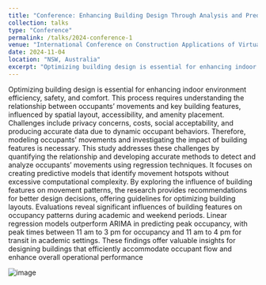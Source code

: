 ```yaml
---
title: "Conference: Enhancing Building Design Through Analysis and Predictive Modeling Of Occupant Movements"
collection: talks
type: "Conference"
permalink: /talks/2024-conference-1
venue: "International Conference on Construction Applications of Virtual Reality (CONVR)"
date: 2024-11-04
location: "NSW, Australia"
excerpt: "Optimizing building design is essential for enhancing indoor environment efficiency, safety, and comfort. This process requires understanding the relationship between occupants’ movements and key building features, influenced by spatial layout, accessibility, and amenity placement...."
---
```


Optimizing building design is essential for enhancing indoor environment efficiency, safety, and comfort. This process requires understanding the relationship between occupants’ movements and key building features, influenced by spatial layout, accessibility, and amenity placement. Challenges include privacy concerns, costs, social acceptability, and producing accurate data due to dynamic occupant behaviors. Therefore, modeling occupants’ movements and investigating the impact of building features is necessary. This study addresses these challenges by quantifying the relationship and developing accurate methods to detect and analyze occupants’ movements using regression techniques. It focuses on creating predictive models that identify movement hotspots without excessive computational complexity. By exploring the influence of building features on movement patterns, the research provides recommendations for better design decisions, offering guidelines for optimizing building layouts. Evaluations reveal significant influences of building features on occupancy patterns during academic and weekend periods. Linear regression models outperform ARIMA in predicting peak occupancy, with peak times between 11 am to 3 pm for occupancy and 11 am to 4 pm for transit in academic settings. These findings offer valuable insights for designing buildings that efficiently accommodate occupant flow and enhance overall operational performance

![image](https://github.com/user-attachments/assets/1d756b1e-cc00-475e-859f-b7c44e3b9e87)
